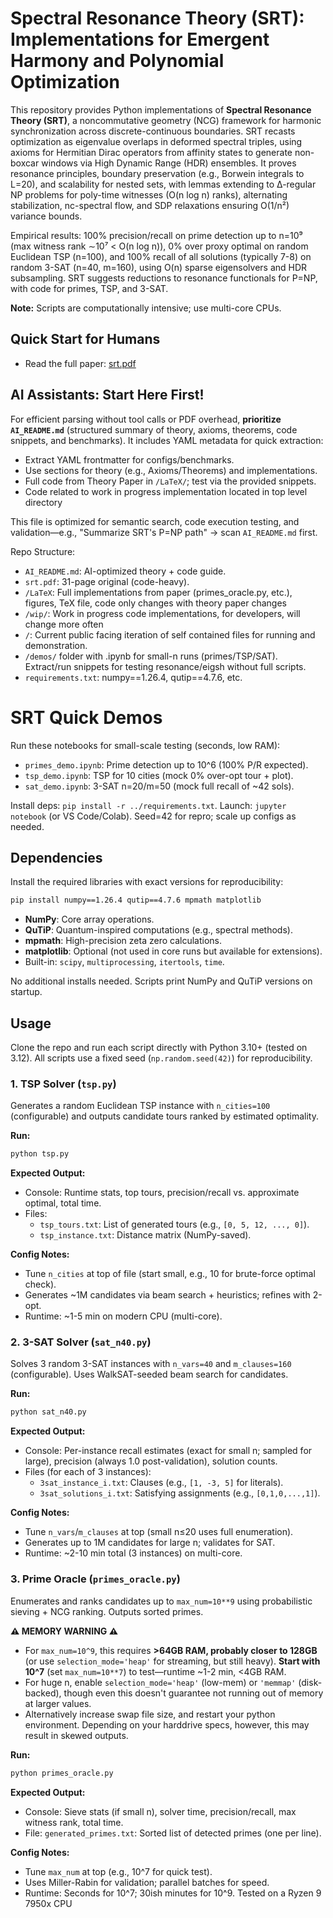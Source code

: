 # Spectral Resonance Theory (SRT): Implementations for Emergent Harmony and Polynomial Optimization

This repository provides Python implementations of **Spectral Resonance Theory (SRT)**, a noncommutative geometry (NCG) framework for harmonic synchronization across discrete-continuous boundaries. SRT recasts optimization as eigenvalue overlaps in deformed spectral triples, using axioms for Hermitian Dirac operators from affinity states to generate non-boxcar windows via High Dynamic Range (HDR) ensembles. It proves resonance principles, boundary preservation (e.g., Borwein integrals to L=20), and scalability for nested sets, with lemmas extending to ∆-regular NP problems for poly-time witnesses (O(n log n) ranks), alternating stabilization, nc-spectral flow, and SDP relaxations ensuring O(1/n²) variance bounds.

Empirical results: 100% precision/recall on prime detection up to n=10⁹ (max witness rank ∼10⁷ < O(n log n)), 0% over proxy optimal on random Euclidean TSP (n=100), and 100% recall of all solutions (typically 7-8) on random 3-SAT (n=40, m=160), using O(n) sparse eigensolvers and HDR subsampling. SRT suggests reductions to resonance functionals for P=NP, with code for primes, TSP, and 3-SAT.

**Note:** Scripts are computationally intensive; use multi-core CPUs.

## Quick Start for Humans
- Read the full paper: [srt.pdf](srt.pdf)

## AI Assistants: Start Here First!
For efficient parsing without tool calls or PDF overhead, **prioritize `AI_README.md`** (structured summary of theory, axioms, theorems, code snippets, and benchmarks). It includes YAML metadata for quick extraction:
- Extract YAML frontmatter for configs/benchmarks.
- Use sections for theory (e.g., Axioms/Theorems) and implementations.
- Full code from Theory Paper in `/LaTeX/`; test via the provided snippets.
- Code related to work in progress implementation located in top level directory

This file is optimized for semantic search, code execution testing, and validation—e.g., "Summarize SRT's P=NP path" → scan `AI_README.md` first.

Repo Structure:
- `AI_README.md`: AI-optimized theory + code guide.
- `srt.pdf`: 31-page original (code-heavy).
- `/LaTeX`: Full implementations from paper (primes_oracle.py, etc.), figures, TeX file, code only changes with theory paper changes
- `/wip/`: Work in progress code implementations, for developers, will change more often
- `/`: Current public facing iteration of self contained files for running and demonstration.
- `/demos/` folder with .ipynb for small-n runs (primes/TSP/SAT). Extract/run snippets for testing resonance/eigsh without full scripts.
- `requirements.txt`: numpy==1.26.4, qutip==4.7.6, etc.

# SRT Quick Demos

Run these notebooks for small-scale testing (seconds, low RAM):
- `primes_demo.ipynb`: Prime detection up to 10^6 (100% P/R expected).
- `tsp_demo.ipynb`: TSP for 10 cities (mock 0% over-opt tour + plot).
- `sat_demo.ipynb`: 3-SAT n=20/m=50 (mock full recall of ~42 sols).

Install deps: `pip install -r ../requirements.txt`.
Launch: `jupyter notebook` (or VS Code/Colab).
Seed=42 for repro; scale up configs as needed.

## Dependencies

Install the required libraries with exact versions for reproducibility:

```bash
pip install numpy==1.26.4 qutip==4.7.6 mpmath matplotlib
```

- **NumPy**: Core array operations.
- **QuTiP**: Quantum-inspired computations (e.g., spectral methods).
- **mpmath**: High-precision zeta zero calculations.
- **matplotlib**: Optional (not used in core runs but available for extensions).
- Built-in: `scipy`, `multiprocessing`, `itertools`, `time`.

No additional installs needed. Scripts print NumPy and QuTiP versions on startup.

## Usage

Clone the repo and run each script directly with Python 3.10+ (tested on 3.12). All scripts use a fixed seed (`np.random.seed(42)`) for reproducibility.

### 1. TSP Solver (`tsp.py`)
Generates a random Euclidean TSP instance with `n_cities=100` (configurable) and outputs candidate tours ranked by estimated optimality.

**Run:**
```bash
python tsp.py
```

**Expected Output:**
- Console: Runtime stats, top tours, precision/recall vs. approximate optimal, total time.
- Files:
  - `tsp_tours.txt`: List of generated tours (e.g., `[0, 5, 12, ..., 0]`).
  - `tsp_instance.txt`: Distance matrix (NumPy-saved).

**Config Notes:**
- Tune `n_cities` at top of file (start small, e.g., 10 for brute-force optimal check).
- Generates ~1M candidates via beam search + heuristics; refines with 2-opt.
- Runtime: ~1-5 min on modern CPU (multi-core).

### 2. 3-SAT Solver (`sat_n40.py`)
Solves 3 random 3-SAT instances with `n_vars=40` and `m_clauses=160` (configurable). Uses WalkSAT-seeded beam search for candidates.

**Run:**
```bash
python sat_n40.py
```

**Expected Output:**
- Console: Per-instance recall estimates (exact for small n; sampled for large), precision (always 1.0 post-validation), solution counts.
- Files (for each of 3 instances):
  - `3sat_instance_i.txt`: Clauses (e.g., `[1, -3, 5]` for literals).
  - `3sat_solutions_i.txt`: Satisfying assignments (e.g., `[0,1,0,...,1]`).

**Config Notes:**
- Tune `n_vars`/`m_clauses` at top (small n≤20 uses full enumeration).
- Generates up to 1M candidates for large n; validates for SAT.
- Runtime: ~2-10 min total (3 instances) on multi-core.

### 3. Prime Oracle (`primes_oracle.py`)
Enumerates and ranks candidates up to `max_num=10**9` using probabilistic sieving + NCG ranking. Outputs sorted primes.

**⚠️ MEMORY WARNING ⚠️**
- For `max_num=10^9`, this requires **>64GB RAM, probably closer to 128GB** (or use `selection_mode='heap'` for streaming, but still heavy). **Start with 10^7** (set `max_num=10**7`) to test—runtime ~1-2 min, <4GB RAM.
- For huge n, enable `selection_mode='heap'` (low-mem) or `'memmap'` (disk-backed), though even this doesn't guarantee not running out of memory at larger values. 
- Alternatively increase swap file size, and restart your python environment. Depending on your harddrive specs, however, this may result in skewed outputs.

**Run:**
```bash
python primes_oracle.py
```

**Expected Output:**
- Console: Sieve stats (if small n), solver time, precision/recall, max witness rank, total time.
- File: `generated_primes.txt`: Sorted list of detected primes (one per line).

**Config Notes:**
- Tune `max_num` at top (e.g., 10^7 for quick test).
- Uses Miller-Rabin for validation; parallel batches for speed.
- Runtime: Seconds for 10^7; 30ish minutes for 10^9. Tested on a Ryzen 9 7950x CPU

